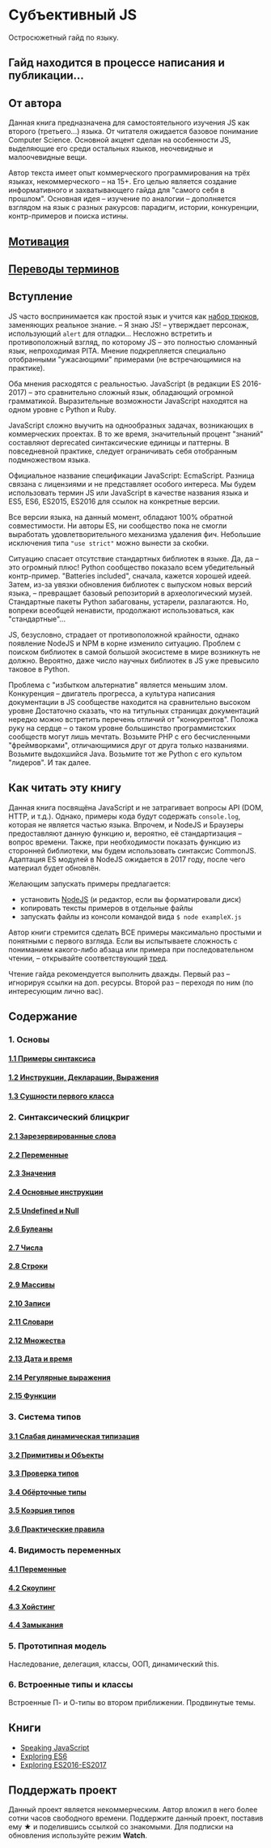 # Субъективный JS

Остросюжетный гайд по языку.

## Гайд находится в процессе написания и публикации...

## От автора

Данная книга предназначена для самостоятельного изучения JS как второго (третьего...) языка.
От читателя ожидается базовое понимание Computer Science. Основной акцент сделан на особенности JS,
выделяющие его среди остальных языков, неочевидные и малоочевидные вещи.

Автор текста имеет опыт коммерческого программирования на трёх языках, некоммерческого – на 15+.
Его целью является создание информативного и захватывающего гайда для "самого себя в прошлом".
Основная идея – изучение по аналогии – дополняется взглядом на язык с разных ракурсов:
парадигм, истории, конкуренции, контр-примеров и поиска истины.

## [Мотивация](./content/0.1.motivation.md)

## [Переводы терминов](./content/0.2.translations.md)

## Вступление

JS часто воспринимается как простой язык и учится как [набор трюков](https://github.com/loverajoel/jstips),
заменяющих реальное знание. – Я знаю JS! – утверждает персонаж, использующий `alert` для отладки...
Несложно встретить и противоположный взгляд, по которому JS – это полностью
сломанный язык, непроходимая PITA. Мнение подкрепляется специально отобранными "ужасающими" примерами
(не встречающимися на практике).

Оба мнения расходятся с реальностью. JavaScript (в редакции ES 2016-2017) – это сравнительно
сложный язык, обладающий огромной грамматикой. Выразительные возможности JavaScript находятся на одном уровне с Python и Ruby.

JavaScript сложно выучить на однообразных задачах, возникающих в коммерческих проектах.
В то же время, значительный процент "знаний" составляют deprecated синтаксические единицы и паттерны.
В повседневной практике, следует ограничивать себя отобранным подмножеством языка.

Официальное название спецификации JavaScript: EcmaScript. Разница связана с лицензиями и не представляет
особого интереса. Мы будем использовать термин JS или JavaScript в качестве названия языка и
ES5, ES6, ES2015, ES2016 для ссылок на конкретные версии.

Все версии языка, на данный момент, обладают 100% обратной совместимости.
Ни авторы ES, ни сообщество пока не смогли выработать удовлетворительного механизма удаления фич.
Небольшие исключения типа `"use strict"` можно вынести за скобки.

Ситуацию спасает отсутствие стандартных библиотек в языке. Да, да – это огромный плюс!
Python сообщество показало всем убедительный контр-пример. "Batteries included", сначала, кажется хорошей идеей.
Затем, из-за увязки обновления библиотек с выпуском новых версий языка, – превращает базовый репозиторий в археологический музей.
Стандартные пакеты Python забагованы, устарели, разлагаются. Но, вопреки всеобщей ненависти, продолжают использоваться, как "стандартные"...

JS, безусловно, страдает от противоположной крайности, однако появление NodeJS и NPM в корне изменило ситуацию.
Проблем с поиском библиотек в самой большой экосистеме в мире возникнуть не должно.
Вероятно, даже число научных библиотек в JS уже превысило таковое в Python.

Проблема с "избытком альтернатив" является меньшим злом. Конкуренция – двигатель прогресса, а
культура написания документации в JS сообществе находится на сравнительно высоком уровне
Достаточно сказать, что на титульных страницах документаций нередко можно встретить перечень отличий от "конкурентов".
Положа руку на сердце – о таком уровне большинство программистских сообществ могут лишь мечтать.
Возьмите PHP с его бесчисленными "фреймворками", отличающимися друг от друга только названиями.
Возьмите выдохшийся Java. Возьмите тот же Python с его культом "лидеров". И так далее.

## Как читать эту книгу

Данная книга посвящёна JavaScript и не затрагивает вопросы API (DOM, HTTP, и т.д.). Однако, примеры кода
будут содержать `console.log`, которая не является частью языка. Впрочем, и NodeJS и Браузеры
предоставляют данную функцию и, вероятно, её стандартизация – вопрос времени.
Также, при необходимости показать функцию из сторонней библиотеки, мы будем использовать синтаксис CommonJS.
Адаптация ES модулей в NodeJS ожидается в 2017 году, после чего материал будет обновлён.

Желающим запускать примеры предлагается:

* установить [NodeJS](https://nodejs.org/en/) (и редактор, если вы форматировали диск)
* копировать тексты примеров в отдельные файлы
* запускать файлы из консоли командой вида `$ node exampleX.js`

Автор книги стремится сделать ВСЕ примеры максимально простыми и понятными с первого взгляда.
Если вы испытываете сложность с пониманием какого-либо абзаца или примера при последовательном чтении, –
открывайте соответствующий [тред](https://github.com/ivan-kleshnin/subjective-js/issues).

Чтение гайда рекомендуется выполнить дважды. Первый раз – игнорируя ссылки на доп. ресурсы.
Второй раз – переходя по ним (по интересующим лично вас).

## Содержание

### 1. Основы

#### [1.1 Примеры синтаксиса](./content/1.1.syntax-examples.md)

#### [1.2 Инструкции, Декларации, Выражения](./content/1.2.statements-declarations-expressions.md)

#### [1.3 Сущности первого класса](./content/1.3.first-class-things.md)

### 2. Синтаксический блицкриг

#### [2.1 Зарезервированные слова](./content/2.1.keywords.md)

#### [2.2 Переменные](./content/2.2.variables.md)

#### [2.3 Значения](./content/2.2.variables.md)

#### [2.4 Основные инструкции](./content/2.4.basic-statements.md)

#### [2.5 Undefined и Null](./content/2.5.basic-nil.md)

#### [2.6 Булеаны](./content/2.6.basic-boolean.md)

#### [2.7 Числа](./content/2.7.basic-number.md)

#### [2.8 Строки](./content/2.8.basic-string.md)

#### [2.9 Массивы](./content/2.9.basic-array.md)

#### [2.10 Записи](./content/2.10.basic-object.md)

#### [2.11 Словари](./content/2.11.basic-map.md)

#### [2.12 Множества](./content/2.12.basic-set.md)

#### [2.13 Дата и время](./content/2.13.basic-date.md)

#### [2.14 Регулярные выражения](./content/2.14.basic-regex.md)

#### [2.15 Функции](./content/2.15.basic-function.md)

### 3. Система типов

#### [3.1 Слабая динамическая типизация](./content/3.1.weak-typing.md)

#### [3.2 Примитивы и Объекты](./content/3.2.primitives-and-objects.md)

#### [3.3 Проверка типов](./content/3.3.type-checking.md)

#### [3.4 Обёрточные типы](./content/3.4.wrapper-classes.md)

#### [3.5 Коэрция типов](./content/3.5.type-coercion.md)

#### [3.6 Практические правила](./content/3.6.practical-rules.md)

### 4. Видимость переменных

#### [4.1 Переменные](./content/4.1.variables.md)

#### [4.2 Скоупинг](./content/4.2.scoping.md)

#### [4.3 Хойстинг](./content/4.3.hoisting.md)

#### [4.4 Замыкания](./content/4.4.closures.md)

### 5. Прототипная модель

Наследование, делегация, классы, ООП, динамический this.

### 6. Встроенные типы и классы

Встроенные П- и О-типы во втором приближении. Продвинутые темы.

## Книги

* [Speaking JavaScript](http://speakingjs.com/es5/index.html)
* [Exploring ES6](http://exploringjs.com/es6/index.html)
* [Exploring ES2016-ES2017](https://leanpub.com/exploring-es2016-es2017/read)

## Поддержать проект

Данный проект является некоммерческим. Автор вложил в него более сотни часов свободного времени.
Поддержите данный проект, поставив ему &starf; и поделившись ссылкой
со знакомыми. Для подписки на обновления используйте режим **Watch**.
